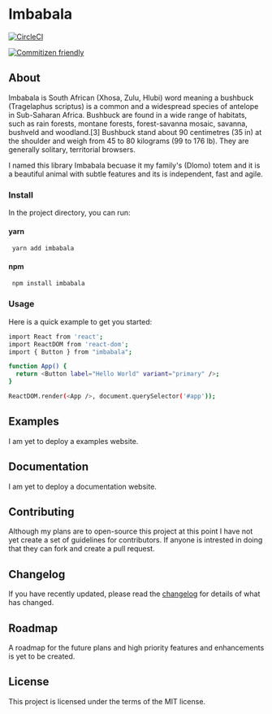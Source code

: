# Imbabala

[![CircleCI](https://circleci.com/gh/zbisj/imbabala/tree/main.svg?style=svg)](https://circleci.com/gh/zbisj/imbabala/tree/main)

[![Commitizen friendly](https://img.shields.io/badge/commitizen-friendly-brightgreen.svg)](http://commitizen.github.io/cz-cli/)

## About

Imbabala is South African (Xhosa, Zulu, Hlubi) word meaning a bushbuck (Tragelaphus scriptus) is a common and a widespread species of antelope in Sub-Saharan Africa. Bushbuck are found in a wide range of habitats, such as rain forests, montane forests, forest-savanna mosaic, savanna, bushveld and woodland.[3] Bushbuck stand about 90 centimetres (35 in) at the shoulder and weigh from 45 to 80 kilograms (99 to 176 lb). They are generally solitary, territorial browsers.

I named this library Imbabala becuase it my family's (Dlomo) totem and it is a beautiful animal with subtle features and its is independent, fast and agile.

### Install

In the project directory, you can run:

#### yarn

` yarn add imbabala`

#### npm

` npm install imbabala`

### Usage

Here is a quick example to get you started:

```sh
import React from 'react';
import ReactDOM from 'react-dom';
import { Button } from "imbabala";

function App() {
  return <Button label="Hello World" variant="primary" />;
}

ReactDOM.render(<App />, document.querySelector('#app'));

```

## Examples

I am yet to deploy a examples website.

<!-- TODO -->
<!-- Are you looking for an example project to get started? Try these ones. -->

## Documentation

<!-- TODO -->

I am yet to deploy a documentation website.

<!-- Check out our documentation website. -->

## Contributing

Although my plans are to open-source this project at this point I have not yet create a set of guidelines for contributors. If anyone is intrested in doing that they can fork and create a pull request.

<!-- Read the contributing guide to learn about our development process, how to propose bugfixes and improvements, and how to build and test your changes to Imbabala.

Notice that contributions go far beyond pull requests and commits. Although we love giving you the opportunity to put your stamp on Imbabala, we also are thrilled to receive a variety of other contributions. -->

## Changelog

If you have recently updated, please read the [changelog](https://github.com/zbisj/imbabala/blob/main/CHANGELOG.md) for details of what has changed.

## Roadmap

A roadmap for the future plans and high priority features and enhancements is yet to be created.

## License

This project is licensed under the terms of the MIT license.
